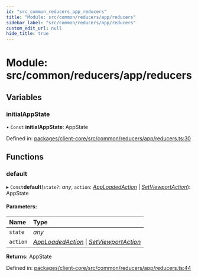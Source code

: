 ```yaml
---
id: "src_common_reducers_app_reducers"
title: "Module: src/common/reducers/app/reducers"
sidebar_label: "src/common/reducers/app/reducers"
custom_edit_url: null
hide_title: true
---
```


# Module: src/common/reducers/app/reducers

## Variables

### initialAppState

• `Const` **initialAppState**: AppState

Defined in: [packages/client-core/src/common/reducers/app/reducers.ts:30](https://github.com/xr3ngine/xr3ngine/blob/65dfcf39a/packages/client-core/src/common/reducers/app/reducers.ts#L30)

## Functions

### default

▸ `Const`**default**(`state?`: *any*, `action`: [*AppLoadedAction*](../interfaces/src_common_reducers_app_actions.apploadedaction.md) \| [*SetViewportAction*](../interfaces/src_common_reducers_app_actions.setviewportaction.md)): AppState

#### Parameters:

Name | Type |
:------ | :------ |
`state` | *any* |
`action` | [*AppLoadedAction*](../interfaces/src_common_reducers_app_actions.apploadedaction.md) \| [*SetViewportAction*](../interfaces/src_common_reducers_app_actions.setviewportaction.md) |

**Returns:** AppState

Defined in: [packages/client-core/src/common/reducers/app/reducers.ts:44](https://github.com/xr3ngine/xr3ngine/blob/65dfcf39a/packages/client-core/src/common/reducers/app/reducers.ts#L44)
